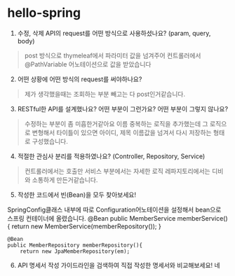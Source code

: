 # hello-spring

1. 수정, 삭제 API의 request를 어떤 방식으로 사용하셨나요? (param, query, body)
> post 방식으로 thymeleaf에서 파라미터 값을 넘겨주어 컨트롤러에서 @PathVariable 어노테이션으로 값을 받았습니다 

2. 어떤 상황에 어떤 방식의 request를 써야하나요?
> 제가 생각했을때는 조회하는 부분 빼고는 다 post인거같습니다.

3. RESTful한 API를 설계했나요? 어떤 부분이 그런가요? 어떤 부분이 그렇지 않나요?
> 수정하는 부분이 좀 미흡한거같아요 이름 중복하는 로직을 추가했는데 그 로직으로 변형해서 타이틀이 있으면 아이디, 제목 이름값을 넘겨서 다시 저장하는 형태로 구성했습니다. 

4. 적절한 관심사 분리를 적용하였나요? (Controller, Repository, Service)
> 컨트롤러에서는 호출만 서비스 부분에서는 자세한 로직 레파지토리에서는 디비와 소통하게 만든거같습니다.

5. 작성한 코드에서 빈(Bean)을 모두 찾아보세요!
>
SpringConfig클래스 내부에 따로 Configuration어노테이션을 설정해서 bean으로 스프링 컨테이너에 올렸습니다.
    @Bean
    public MemberService memberService(){
        return new MemberService(memberRepository());
    }

    @Bean
    public MemberRepository memberRepository(){
        return new JpaMemberRepository(em);
   
6. API 명세서 작성 가이드라인을 검색하여 직접 작성한 명세서와 비교해보세요!
네
